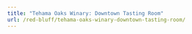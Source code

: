 ```yaml
---
title: "Tehama Oaks Winary: Downtown Tasting Room"
url: /red-bluff/tehama-oaks-winary-downtown-tasting-room/
---
```


